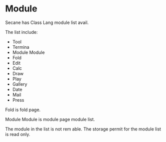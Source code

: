 # Module

Secane has Class Lang module list avail.

The list include:

- Tool
- Termina
- Module Module
- Fold
- Edit
- Calc
- Draw
- Play
- Gallery
- Date
- Mail
- Press

Fold is fold page.

Module Module is module page module list.

The module in the list is not rem able.
The storage permit for the module list is read only.